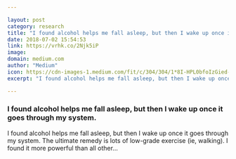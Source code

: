 ```yaml
---

layout: post
category: research
title: "I found alcohol helps me fall asleep, but then I wake up once it goes through my system."
date: 2018-07-02 15:54:53
link: https://vrhk.co/2Njk5iP
image: 
domain: medium.com
author: "Medium"
icon: https://cdn-images-1.medium.com/fit/c/304/304/1*8I-HPL0bfoIzGied-dzOvA.png
excerpt: "I found alcohol helps me fall asleep, but then I wake up once it goes through my system. The ultimate remedy is lots of low-grade exercise (ie, walking). I found it more powerful than all other…"

---
```


### I found alcohol helps me fall asleep, but then I wake up once it goes through my system.

I found alcohol helps me fall asleep, but then I wake up once it goes through my system. The ultimate remedy is lots of low-grade exercise (ie, walking). I found it more powerful than all other…